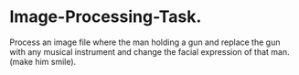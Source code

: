# Image-Processing-Task.
Process an image file where the man holding a gun and replace the gun with any musical instrument and change the facial expression of that man. (make him smile).
